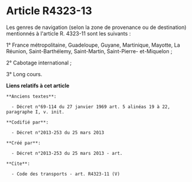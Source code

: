 # Article R4323-13

Les genres de navigation (selon la zone de provenance ou de destination) mentionnés à l'article R. 4323-11 sont les
suivants : 

1° France métropolitaine, Guadeloupe, Guyane, Martinique, Mayotte, La Réunion, Saint-Barthélemy, Saint-Martin, Saint-Pierre-
et-Miquelon ; 

2° Cabotage international ; 

3° Long cours.

**Liens relatifs à cet article**

	**Anciens textes**:

	  - Décret n°69-114 du 27 janvier 1969 art. 5 alinéas 19 à 22, paragraphe I, v. init.

	**Codifié par**:

	  - Décret n°2013-253 du 25 mars 2013

	**Créé par**:

	  - Décret n°2013-253 du 25 mars 2013 - art.

	**Cite**:

	  - Code des transports - art. R4323-11 (V)
